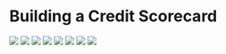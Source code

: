 # Building a Credit Scorecard
![](https://github.com/txx4986/Credit-Scorecard/blob/main/Report/Report%201.png)
![](https://github.com/txx4986/Credit-Scorecard/blob/main/Report/Report%202.png)
![](https://github.com/txx4986/Credit-Scorecard/blob/main/Report/Report%203.png)
![](https://github.com/txx4986/Credit-Scorecard/blob/main/Report/Report%204.png)
![](https://github.com/txx4986/Credit-Scorecard/blob/main/Report/Report%205.png)
![](https://github.com/txx4986/Credit-Scorecard/blob/main/Report/Report%206.png)
![](https://github.com/txx4986/Credit-Scorecard/blob/main/Report/Report%207.png)
![](https://github.com/txx4986/Credit-Scorecard/blob/main/Report/Report%208.png)
